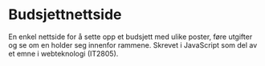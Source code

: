 # Budsjettnettside

En enkel nettside for å sette opp et budsjett med ulike poster, føre utgifter og se om en holder seg innenfor rammene. Skrevet i JavaScript som del av et emne i webteknologi (IT2805).

